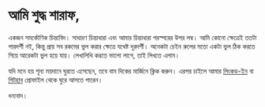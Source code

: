 # আমি শুদ্ধ শারাফ,

একজন সমকৌণিক চিন্তাবিদ। সাধারণ চিন্তাধারা এবং আমার চিন্তাধারা পরস্পরের উপর লম্ব। আমি কোনো ক্ষেত্রেই ততটা পারদর্শী নই, কিন্তু প্রায় সব রকমের ভুল করার ক্ষেত্রে যথেষ্ট দূরদর্শী। অনেকটা চেইন রুলের মতো একটা ভুল ঠিক করতে গিয়ে আরেকটা ভুল হয়ে যায়। লেখালিখি করতে ভালো লাগে, তাই লিখতে এলাম।

যদি মনে হয় শূন্য ময়দানে ঘুরতে এসেছেন, তবে বাম দিকের মার্জিনে ক্লিক করুন। এরপর চাইলে আমার [লিংকড-ইন](https://www.linkedin.com/in/shuddhosharaf) বা [গিটহাব](https://sudo318.github.io/) প্রোফাইল থেকে ঘুরে আসতে পারেন।

ধন্যবাদ।
